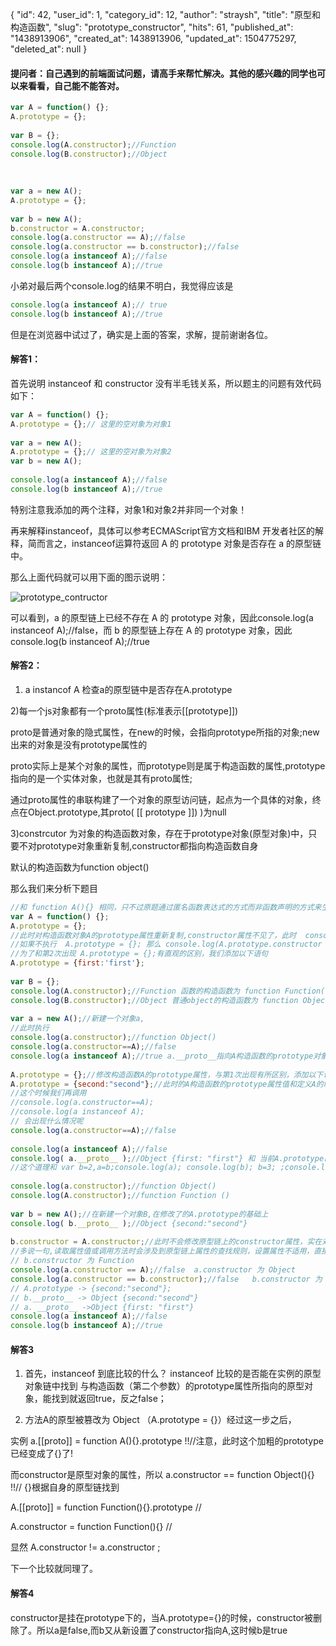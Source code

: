 {
    "id": 42,
    "user_id": 1,
    "category_id": 12,
    "author": "straysh",
    "title": "原型和构造函数",
    "slug": "prototype_constructor",
    "hits": 61,
    "published_at": "1438913906",
    "created_at": 1438913906,
    "updated_at": 1504775297,
    "deleted_at": null
}
#### 提问者：自己遇到的前端面试问题，请高手来帮忙解决。其他的感兴趣的同学也可以来看看，自己能不能答对。
```js
var A = function() {}; 
A.prototype = {}; 
 
var B = {}; 
console.log(A.constructor);//Function 
console.log(B.constructor);//Object 
 
 
 
var a = new A(); 
A.prototype = {}; 
 
var b = new A(); 
b.constructor = A.constructor; 
console.log(a.constructor == A);//false 
console.log(a.constructor == b.constructor);//false 
console.log(a instanceof A);//false 
console.log(b instanceof A);//true 
```

小弟对最后两个console.log的结果不明白，我觉得应该是

```js
console.log(a instanceof A);// true 
console.log(b instanceof A);//true
```

但是在浏览器中试过了，确实是上面的答案，求解，提前谢谢各位。

#### 解答1：

首先说明 instanceof 和 constructor 没有半毛钱关系，所以题主的问题有效代码如下：

```js
var A = function() {}; 
A.prototype = {};// 这里的空对象为对象1 
 
var a = new A(); 
A.prototype = {};// 这里的空对象为对象2 
var b = new A(); 
 
console.log(a instanceof A);//false 
console.log(b instanceof A);//true 
```

特别注意我添加的两个注释，对象1和对象2并非同一个对象！

再来解释instanceof，具体可以参考ECMAScript官方文档和IBM 开发者社区的解释，简而言之，instanceof运算符返回 A 的 prototype 对象是否存在 a 的原型链中。

那么上面代码就可以用下面的图示说明：

![prototype_contructor][prototype_contructor_1]

[prototype_contructor_1]: /images/articles/prototype_contructor_1.png "prototype_contructor"

可以看到，a 的原型链上已经不存在 A 的 prototype 对象，因此console.log(a instanceof A);//false，而 b 的原型链上存在 A 的 prototype 对象，因此console.log(b instanceof A);//true

#### 解答2：

1) a instancof A 检查a的原型链中是否存在A.prototype

2)每一个js对象都有一个proto属性(标准表示[[prototype]])

proto是普通对象的隐式属性，在new的时候，会指向prototype所指的对象;new出来的对象是没有prototype属性的

proto实际上是某个对象的属性，而prototype则是属于构造函数的属性,prototype指向的是一个实体对象，也就是其有proto属性;

通过proto属性的串联构建了一个对象的原型访问链，起点为一个具体的对象，终点在Object.prototype,其proto( [[ prototype ]]) )为null

3)constrcutor 为对象的构造函数对象，存在于prototype对象(原型对象)中，只要不对prototype对象重新复制,constructor都指向构造函数自身

默认的构造函数为function object()

那么我们来分析下题目

```js
//和 function A(){} 相同，只不过原题通过匿名函数表达式的方式而非函数声明的方式来生成一个函数对象 
var A = function() {}; 
A.prototype = {}; 
//此时对构造函数对象A的prototype属性重新复制,constructor属性不见了，此时  console.log(A.prototype.constructor == A);//false, console.log(A.prototype.constructor);// function Object() 
//如果不执行  A.prototype = {}; 那么 console.log(A.prototype.constructor == A);//true , console.log(A.prototype.constructor);// function A() 
//为了和第2次出现 A.prototype = {};有直观的区别，我们添加以下语句 
A.prototype = {first:'first'}; 
 
var B = {}; 
console.log(A.constructor);//Function 函数的构造函数为 function Function() 
console.log(B.constructor);//Object 普通object的构造函数为 function Object() 
 
var a = new A();//新建一个对象a, 
//此时执行  
console.log(a.constructor);//function Object()  
console.log(a.constructor==A);//false  
console.log(a instanceof A);//true a.__proto__指向A构造函数的prototype对象  Object {first: "first"} 
 
A.prototype = {};//修改构造函数A的prototype属性，与第1次出现有所区别，添加以下语句 
A.prototype = {second:"second"};//此时的A构造函数的prototype属性值和定义A的时候就不同了 
//这个时候我们再调用 
//console.log(a.constructor==A); 
//console.log(a instanceof A); 
// 会出现什么情况呢 
console.log(a.constructor==A);//false 
 
console.log(a instanceof A);//false 
console.log( a.__proto__ );//Object {first: "first"} 和 当前A.prototype已经不同了，也就是说构造函数prototype的变话不影响已经创建的对象， 
//这个道理和 var b=2,a=b;console.log(a); console.log(b); b=3; ;console.log(a); console.log(b);相同 
 
console.log(a.constructor);//function Object() 
console.log(A.constructor);//function Function () 
 
var b = new A();//在新建一个对象B,在修改了的A.prototype的基础上 
console.log( b.__proto__ );//Object {second:"second"} 
 
b.constructor = A.constructor;//此时不会修改原型链上的constructor属性，实在对象不上添加了一个 名为constructor的普通属性，和原型上的constructor完全无关 
//多说一句,读取属性值或调用方法时会涉及到原型链上属性的查找规则，设置属性不适用，直接把属性添加到b上 (会有些细小的不同，具体可参考你不知道的javascript P144 5.1.2) 
// b.constructor 为 Function 
console.log(a.constructor == A);//false  a.constructor 为 Object 
console.log(a.constructor == b.constructor);//false   b.constructor 为 Function 
// A.prototype -> {second:"second"}; 
// b.__proto__ -> Object {second:"second"} 
// a. __proto__ ->Object {first: "first"} 
console.log(a instanceof A);//false  
console.log(b instanceof A);//true 
```

#### 解答3

1. 首先，instanceof 到底比较的什么？
instanceof 比较的是否能在实例的原型对象链中找到 与构造函数（第二个参数）的prototype属性所指向的原型对象，能找到就返回true，反之false；

2. 方法A的原型被篡改为 Object （A.prototype = {}）经过这一步之后，

实例 a.[[proto]] = function A(){}.prototype !!//注意，此时这个加粗的prototype已经变成了{}了!

而constructor是原型对象的属性，所以 a.constructor == function Object(){} !!// {}根据自身的原型链找到

A.[[proto]] = function Function(){}.prototype //

A.constructor = function Function(){} //

显然 A.constructor != a.constructor ;

下一个比较就同理了。

#### 解答4

constructor是挂在prototype下的，当A.prototype={}的时候，constructor被删除了。所以a是false,而b又从新设置了constructor指向A,这时候b是true